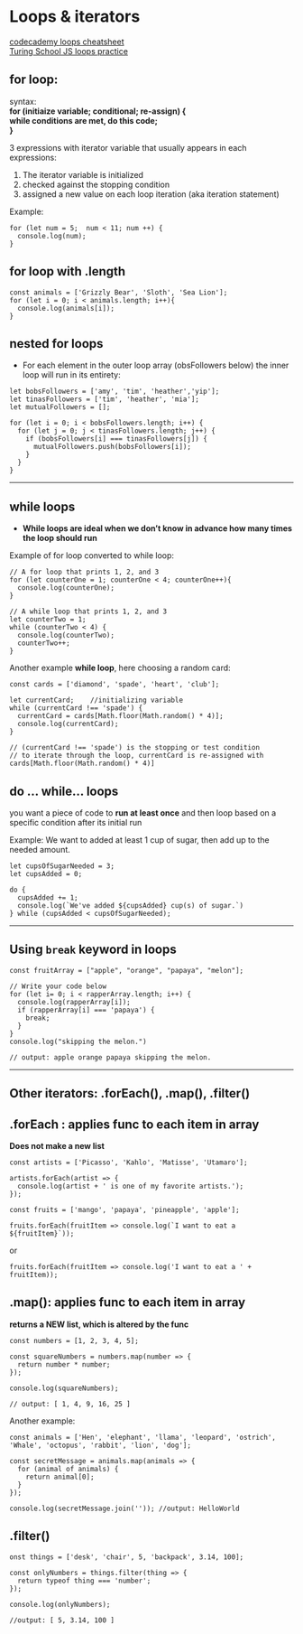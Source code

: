 # Loops & iterators
[codecademy loops cheatsheet](https://www.codecademy.com/learn/paths/introduction-to-javascript/tracks/introduction-to-javascript/modules/learn-javascript-loops/cheatsheet)  
[Turing School JS loops practice](https://frontend.turing.edu/lessons/module-1/js-for-loops.html)

## for loop:
syntax:   
**for (initiaize variable; conditional; re-assign) {  
        while conditions are met, do this code;  
        }**

3 expressions with iterator variable that usually appears in each expressions:
  1. The iterator variable is initialized
  2. checked against the stopping condition
  3. assigned a new value on each loop iteration (aka iteration statement)  
   

Example:
```
for (let num = 5;  num < 11; num ++) {
  console.log(num);
}
```

## for loop with .length
```
const animals = ['Grizzly Bear', 'Sloth', 'Sea Lion'];
for (let i = 0; i < animals.length; i++){
  console.log(animals[i]);
}
```

## nested for loops
- For each element in the outer loop array (obsFollowers below) the inner loop will run in its entirety:  

```
let bobsFollowers = ['amy', 'tim', 'heather','yip'];
let tinasFollowers = ['tim', 'heather', 'mia'];
let mutualFollowers = [];

for (let i = 0; i < bobsFollowers.length; i++) {
  for (let j = 0; j < tinasFollowers.length; j++) {
    if (bobsFollowers[i] === tinasFollowers[j]) {
      mutualFollowers.push(bobsFollowers[i]);
    }
  }
}
```
---
## while loops
- **While loops are ideal when we don’t know in advance how many times the loop should run**  
  
Example of for loop converted to while loop:
```
// A for loop that prints 1, 2, and 3
for (let counterOne = 1; counterOne < 4; counterOne++){
  console.log(counterOne);
}
 
// A while loop that prints 1, 2, and 3
let counterTwo = 1;
while (counterTwo < 4) {
  console.log(counterTwo);
  counterTwo++;
}
```

Another example **while loop**, here choosing a random card:
```
const cards = ['diamond', 'spade', 'heart', 'club'];

let currentCard;    //initializing variable
while (currentCard !== 'spade') {
  currentCard = cards[Math.floor(Math.random() * 4)];
  console.log(currentCard);
}
  
// (currentCard !== 'spade') is the stopping or test condition
// to iterate through the loop, currentCard is re-assigned with cards[Math.floor(Math.random() * 4)]

```

## do ... while... loops

you want a piece of code to **run at least once** and then loop based on a specific condition after its initial run

Example: We want to added at least 1 cup of sugar, then add up to the needed amount.
```
let cupsOfSugarNeeded = 3;
let cupsAdded = 0;

do {
  cupsAdded += 1;
  console.log(`We've added ${cupsAdded} cup(s) of sugar.`)
} while (cupsAdded < cupsOfSugarNeeded);
```
---
## Using `break` keyword in loops
```
const fruitArray = ["apple", "orange", "papaya", "melon"];

// Write your code below
for (let i= 0; i < rapperArray.length; i++) {
  console.log(rapperArray[i]);
  if (rapperArray[i] === 'papaya') {
    break;
  }
}
console.log("skipping the melon.")

// output: apple orange papaya skipping the melon.
```
---
## Other iterators: .forEach(), .map(), .filter()

## .forEach : applies func to each item in array
**Does not make a new list**  
```
const artists = ['Picasso', 'Kahlo', 'Matisse', 'Utamaro'];

artists.forEach(artist => {
  console.log(artist + ' is one of my favorite artists.');
});
```
```
const fruits = ['mango', 'papaya', 'pineapple', 'apple'];

fruits.forEach(fruitItem => console.log(`I want to eat a ${fruitItem}`));
```
or 
```
fruits.forEach(fruitItem => console.log('I want to eat a ' + fruitItem));
```


## .map(): applies func to each item in array
**returns a NEW list, which is altered by the func**
```
const numbers = [1, 2, 3, 4, 5];

const squareNumbers = numbers.map(number => {
  return number * number;
});

console.log(squareNumbers);

// output: [ 1, 4, 9, 16, 25 ]
```
Another example: 
```
const animals = ['Hen', 'elephant', 'llama', 'leopard', 'ostrich', 'Whale', 'octopus', 'rabbit', 'lion', 'dog'];

const secretMessage = animals.map(animals => {
  for (animal of animals) {
    return animal[0];
  }
});

console.log(secretMessage.join('')); //output: HelloWorld
```

## .filter()

```
onst things = ['desk', 'chair', 5, 'backpack', 3.14, 100];

const onlyNumbers = things.filter(thing => {
  return typeof thing === 'number';
});

console.log(onlyNumbers);

//output: [ 5, 3.14, 100 ]
```